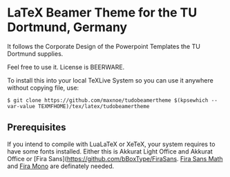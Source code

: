 # LaTeX Beamer Theme for the TU Dortmund, Germany

It follows the Corporate Design of the Powerpoint Templates the TU Dortmund supplies.

Feel free to use it. License is BEERWARE.

To install this into your local TeXLive System so you can use it anywhere without copying file, use:
```
$ git clone https://github.com/maxnoe/tudobeamertheme $(kpsewhich --var-value TEXMFHOME)/tex/latex/tudobeamertheme
```

## Prerequisites
If you intend to compile with LuaLaTeX or XeTeX, your system requires to have some fonts installed.
Either this is Akkurat Light Office and Akkurat Office or [Fira Sans](https://github.com/bBoxType/FiraSans.
[Fira Sans Math](https://github.com/firamath/firamath) and [Fira Mono](https://bboxtype.com/typefaces/FiraMono) are definately needed.